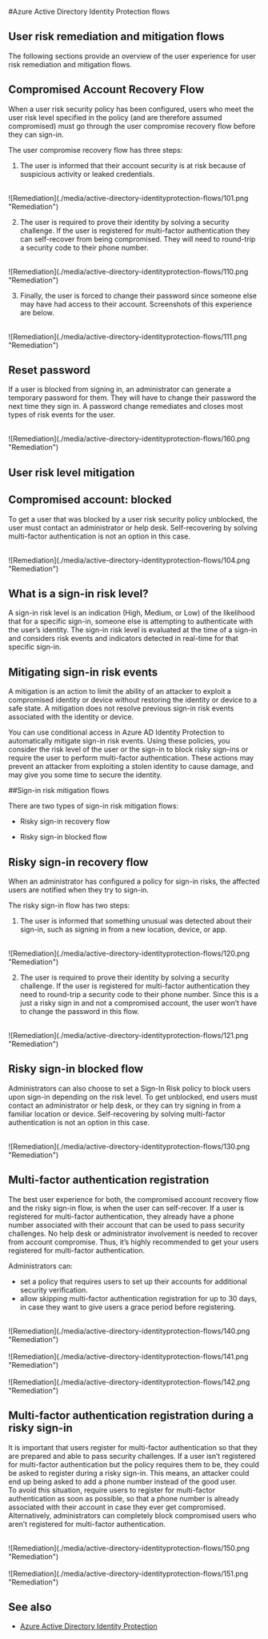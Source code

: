 <properties
	pageTitle="Azure Active Directory Identity Protection flows| Microsoft Azure"
	description="Learn how Azure AD Identity Protection enables you to limit the ability of an attacker to exploit a compromised identity or device and to secure an identity or a device that was previously suspected or known to be compromised."
	services="active-directory"
	keywords="azure active directory identity protection, cloud app discovery, managing applications, security, risk, risk level, vulnerability, security policy"
	documentationCenter=""
	authors="markusvi"
	manager="stevenpo"
	editor=""/>

<tags
	ms.service="active-directory"
	ms.workload="identity"
	ms.tgt_pltfrm="na"
	ms.devlang="na"
	ms.topic="article"
	ms.date="03/02/2016"
	ms.author="markvi"/>

#Azure Active Directory Identity Protection flows


## User risk remediation and mitigation flows  

The following sections provide an overview of the user experience for user risk remediation and mitigation flows.

## Compromised Account Recovery Flow

When a user risk security policy has been configured, users who meet the user risk level specified in the policy (and are therefore assumed compromised) must go through the user compromise recovery flow before they can sign-in. 

The user compromise recovery flow has three steps:

1. The user is informed that their account security is at risk because of suspicious activity or leaked credentials.

<br>
![Remediation](./media/active-directory-identityprotection-flows/101.png "Remediation")
<br> 

2.	The user is required to prove their identity by solving a security challenge. If the user is registered for multi-factor authentication they can self-recover from being compromised. They will need to round-trip a security code to their phone number. 

<br>
![Remediation](./media/active-directory-identityprotection-flows/110.png "Remediation")
<br>


3.	Finally, the user is forced to change their password since someone else may have had access to their account. 
Screenshots of this experience are below.
 
<br>
![Remediation](./media/active-directory-identityprotection-flows/111.png "Remediation")
<br>







 
## Reset password
If a user is blocked from signing in, an administrator can generate a temporary password for them. They will have to change their password the next time they sign in. A password change remediates and closes most types of risk events for the user.

<br>
![Remediation](./media/active-directory-identityprotection-flows/160.png "Remediation")
<br> 


## User risk level mitigation

## Compromised account: blocked 

To get a user that was blocked by a user risk security policy unblocked, the user must contact an administrator or help desk. Self-recovering by solving multi-factor authentication is not an option in this case.

<br>
![Remediation](./media/active-directory-identityprotection-flows/104.png "Remediation")
<br>


## What is a sign-in risk level?

A sign-in risk level is an indication (High, Medium, or Low) of the likelihood that for a specific sign-in, someone else is attempting to authenticate with the user’s identity. The sign-in risk level is evaluated at the time of a sign-in and considers risk events and indicators detected in real-time for that specific sign-in. 

## Mitigating sign-in risk events 
A mitigation is an action to limit the ability of an attacker to exploit a compromised identity or device without restoring the identity or device to a safe state. A mitigation does not resolve previous sign-in risk events associated with the identity or device.

You can use conditional access in Azure AD Identity Protection to automatically mitigate sign-in risk events. Using these policies, you consider the risk level of the user or the sign-in to block risky sign-ins or require the user to perform multi-factor authentication. These actions may prevent an attacker from exploiting a stolen identity to cause damage, and may give you some time to secure the identity. 




##Sign-in risk mitigation flows 

There are two types of sign-in risk mitigation flows:

- Risky sign-in recovery flow

- Risky sign-in blocked flow

## Risky sign-in recovery flow

When an administrator has configured a policy for sign-in risks, the affected users are notified when they try to sign-in. 

The risky sign-in flow has two steps: 

1. The user is informed that something unusual was detected about their sign-in, such as signing in from a new location, device, or app. 
<br>
![Remediation](./media/active-directory-identityprotection-flows/120.png "Remediation")
<br>

2. The user is required to prove their identity by solving a security challenge. If the user is registered for multi-factor authentication they need to round-trip a security code to their phone number. Since this is a just a risky sign in and not a compromised account, the user won’t have to change the password in this flow. 
<br>
![Remediation](./media/active-directory-identityprotection-flows/121.png "Remediation")
<br>
 
## Risky sign-in blocked flow
Administrators can also choose to set a Sign-In Risk policy to block users upon sign-in depending on the risk level. To get unblocked, end users must contact an administrator or help desk, or they can try signing in from a familiar location or device. Self-recovering by solving multi-factor authentication is not an option in this case.

<br>
![Remediation](./media/active-directory-identityprotection-flows/130.png "Remediation")
<br>
 
## Multi-factor authentication registration

The best user experience for both, the compromised account recovery flow and the risky sign-in flow, is when the user can self-recover. If a user is registered for multi-factor authentication, they already have a phone number associated with their account that can be used to pass security challenges. No help desk or administrator involvement is needed to recover from account compromise. Thus, it’s highly recommended to get your users registered for multi-factor authentication. 

Administrators can:

- set a policy that requires users to set up their accounts for additional security verification. 
- allow skipping multi-factor authentication registration for up to 30 days, in case they want to give users a grace period before registering.

 
 <br>
![Remediation](./media/active-directory-identityprotection-flows/140.png "Remediation")
<br>
 <br>
![Remediation](./media/active-directory-identityprotection-flows/141.png "Remediation")
<br>
 <br>
![Remediation](./media/active-directory-identityprotection-flows/142.png "Remediation")
<br>

 

## Multi-factor authentication registration during a risky sign-in

It is important that users register for multi-factor authentication so that they are prepared and able to pass security challenges. If a user isn’t registered for multi-factor authentication but the policy requires them to be, they could be asked to register during a risky sign-in. This means, an attacker could end up being asked to add a phone number instead of the good user. <br>
To avoid this situation, require users to register for multi-factor authentication as soon as possible, so that a phone number is already associated with their account in case they ever get compromised. Alternatively, administrators can completely block compromised users who aren’t registered for multi-factor authentication.

 <br>
![Remediation](./media/active-directory-identityprotection-flows/150.png "Remediation")
<br>
 <br>
![Remediation](./media/active-directory-identityprotection-flows/151.png "Remediation")
<br> 


 

## See also

- [Azure Active Directory Identity Protection](active-directory-identityprotection.md) 